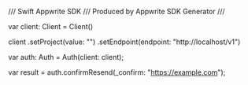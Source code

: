 /// Swift Appwrite SDK
/// Produced by Appwrite SDK Generator
///


var client: Client = Client()

client
    .setProject(value: "")
    .setEndpoint(endpoint: "http://localhost/v1")

var auth: Auth =  Auth(client: client);

var result = auth.confirmResend(_confirm: "https://example.com");
